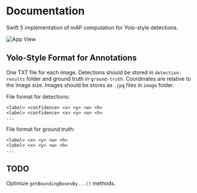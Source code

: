 #  Documentation
Swift 5 implementation of mAP computation for Yolo-style detections.

![App View](https://github.com/laclouis5/ObjectDetectionEvaluator/blob/master/app.png "Main View of the App")

## Yolo-Style Format for Annotations
One TXT file for each image. Detections should be stored in  `detection-results` folder and ground truth in `ground-truth`. Coordinates are relative to the image size. Images should be stores as `.jpg` files in `image` folder.

File format for detections:
```
<label> <confidence> <x> <y> <w> <h>
<label> <confidence> <x> <y> <w> <h>
...
````

File format for ground truth:
```
<label> <x> <y> <w> <h>
<label> <x> <y> <w> <h>
...
````

## TODO
Optimize `getBoundingBoxesBy...()` methods.
